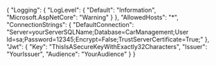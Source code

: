 {
  "Logging": {
    "LogLevel": {
      "Default": "Information",
      "Microsoft.AspNetCore": "Warning"
    }
  },
  "AllowedHosts": "*",
  "ConnectionStrings": {
    "DefaultConnection": "Server=yourServerSQLName;Database=CarManagement;User Id=sa;Password=12345;Encrypt=False;TrustServerCertificate=True;"
  },
  "Jwt": {
    "Key": "ThisIsASecureKeyWithExactly32Characters",
    "Issuer": "YourIssuer",
    "Audience": "YourAudience"
  }
}
